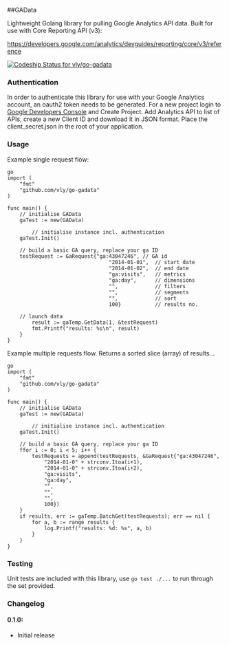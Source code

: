 ##GAData

Lightweight Golang library for pulling Google Analytics API data.
Built for use with Core Reporting API (v3):

https://developers.google.com/analytics/devguides/reporting/core/v3/reference

[ ![Codeship Status for vly/go-gadata](https://www.codeship.io/projects/ee9cdc60-9af7-0131-e5cd-7e7415696371/status?branch=master)](https://www.codeship.io/projects/17520)

### Authentication
In order to authenticate this library for use with your Google Analytics account, an oauth2 token needs to be generated. For a new project login to [Google Developers Console](https://console.developers.google.com) and Create Project. Add Analytics API to list of APIs,  create a new Client ID and download it in JSON format.
Place the client_secret.json in the root of your application.

### Usage
Example single request flow:

```
go
import (
    "fmt"
    "github.com/vly/go-gadata"
)

func main() {
	// initialise GAData
    gaTest := new(GAData)
	
		// initialise instance incl. authentication
    gaTest.Init()
    
    // build a basic GA query, replace your ga ID
    testRequest := GaRequest{"ga:43047246", // GA id
		                         "2014-01-01",  // start date
		                         "2014-01-02",  // end date 
		                         "ga:visits",   // metrics 
		                         "ga:day",      // dimensions
		                         "",            // filters
		                         "",            // segments
		                         "",            // sort
		                         100}           // results no.
    
    // launch data
		result := gaTemp.GetData(1, &testRequest)
		fmt.Printf("results: %s\n", result)
	}
}
```

Example multiple requests flow. 
Returns a sorted slice (array) of results...

```
go
import (
    "fmt"
    "github.com/vly/go-gadata"
)

func main() {
	// initialise GAData
    gaTest := new(GAData)
	
		// initialise instance incl. authentication
    gaTest.Init()
    
    // build a basic GA query, replace your ga ID
    ffor i := 0; i < 5; i++ {
		testRequests = append(testRequests, &GaRequest{"ga:43047246",
			"2014-01-0" + strconv.Itoa(i+1),
			"2014-01-0" + strconv.Itoa(i+2),
			"ga:visits",
			"ga:day",
			"",
			"",
			"",
			100})
	}
	if results, err := gaTemp.BatchGet(testRequests); err == nil {
		for a, b := range results {
			log.Printf("results: %d: %s", a, b)
		}
	}
}
```

### Testing
Unit tests are included with this library, use `go test ./...` to run through the set provided. 

### Changelog
#### 0.1.0:
- Initial release